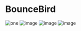 # BounceBird

![one](https://user-images.githubusercontent.com/9830376/83358265-f7b97a00-a38f-11ea-9a23-7faa9e86a3d7.jpg)
![image](https://user-images.githubusercontent.com/9830376/83991183-a26e0180-a969-11ea-99de-bba174e6259c.png)
![image](https://user-images.githubusercontent.com/9830376/83991196-a7cb4c00-a969-11ea-8637-c812f85647b0.png)
![image](https://user-images.githubusercontent.com/9830376/83991192-a568f200-a969-11ea-9990-088822fcfdd0.png)


